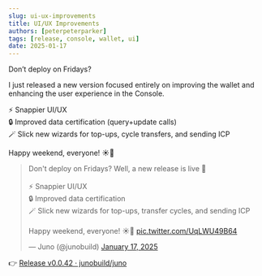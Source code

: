 ```yaml
---
slug: ui-ux-improvements
title: UI/UX Improvements
authors: [peterpeterparker]
tags: [release, console, wallet, ui]
date: 2025-01-17
---
```


Don’t deploy on Fridays?

I just released a new version focused entirely on improving the wallet and enhancing the user experience in the Console.

⚡ Snappier UI/UX  
🔒 Improved data certification (query+update calls)  
🪄 Slick new wizards for top-ups, cycle transfers, and sending ICP

Happy weekend, everyone! ☀️🚀

<blockquote class="twitter-tweet"><p lang="en" dir="ltr">Don&#39;t deploy on Fridays? Well, a new release is live 🎉<br/><br/>⚡ Snappier UI/UX<br/>🔒 Improved data certification<br/>🪄 Slick new wizards for top-ups, transfer cycles, and sending ICP<br/><br/>Happy weekend, everyone! ☀️🚀 <a href="https://t.co/UqLWU49B64">pic.twitter.com/UqLWU49B64</a></p>&mdash; Juno (@junobuild) <a href="https://twitter.com/junobuild/status/1880276951073714561?ref_src=twsrc%5Etfw">January 17, 2025</a></blockquote> <script async src="https://platform.twitter.com/widgets.js" charset="utf-8"></script>

👉 [Release v0.0.42 · junobuild/juno](https://github.com/junobuild/juno/releases/tag/v0.0.42)
